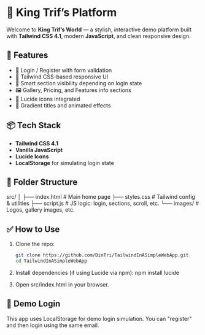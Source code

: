 # 👑 King Trif’s Platform

Welcome to **King Trif’s World** — a stylish, interactive demo platform built with **Tailwind CSS 4.1**, modern **JavaScript**, and clean responsive design.

## 🚀 Features

- 🔐 Login / Register with form validation
- 🎨 Tailwind CSS-based responsive UI
- 🧠 Smart section visibility depending on login state
- 🖼️ Gallery, Pricing, and Features info sections
- 🦁 Lucide icons integrated
- 🌈 Gradient titles and animated effects

## 📦 Tech Stack

- **Tailwind CSS 4.1**
- **Vanilla JavaScript**
- **Lucide Icons**
- **LocalStorage** for simulating login state

## 📂 Folder Structure
src/
│
├── index.html # Main home page
├── styles.css # Tailwind config & utilities
├── script.js # JS logic: login, sections, scroll, etc.
└── images/ # Logos, gallery images, etc.


## ✅ How to Use

1. Clone the repo:
   ```bash
   git clone https://github.com/DinTri/TailwindInASimpleWebApp.git 
   cd TailwindInASimpleWebApp

2. Install dependencies (if using Lucide via npm):
npm install lucide

3. Open src/index.html in your browser.

## 🔐 Demo Login
This app uses LocalStorage for demo login simulation.
You can "register" and then login using the same email.
